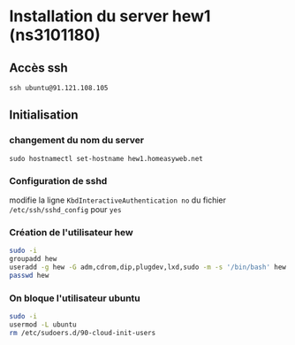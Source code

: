 # Installation du server hew1 (ns3101180)

## Accès ssh

`ssh ubuntu@91.121.108.105`

## Initialisation

### changement du nom du server

`sudo hostnamectl set-hostname hew1.homeasyweb.net`

### Configuration de sshd

modifie la ligne `KbdInteractiveAuthentication no` du fichier `/etc/ssh/sshd_config` pour `yes`

### Création de l'utilisateur hew

```bash
sudo -i
groupadd hew
useradd -g hew -G adm,cdrom,dip,plugdev,lxd,sudo -m -s '/bin/bash' hew
passwd hew
```

### On bloque l'utilisateur ubuntu

```bash
sudo -i
usermod -L ubuntu
rm /etc/sudoers.d/90-cloud-init-users
```
